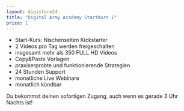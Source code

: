 ```yaml
---
layout: digistore24
title: "Digital Army Academy StartKurs 1"
price: 1
---
```

<ul><li>Start-Kurs: Nischenseiten Kickstarter</li>
<li>2 Videos pro Tag werden freigeschalten</li>
<li>insgesamt mehr als 350 FULL HD Videos</li>
<li>Copy&amp;Paste Vorlagen</li>
<li>praxiserprobte und funktionierende Strategien</li>
<li>24 Stunden Support</li>
<li>monatliche Live Webinare</li>
<li>monatlich k&#xFC;ndbar</li>
</ul><p>Du bekommst deinen sofortigen Zugang, auch wenn es gerade 3 Uhr Nachts ist!</p>